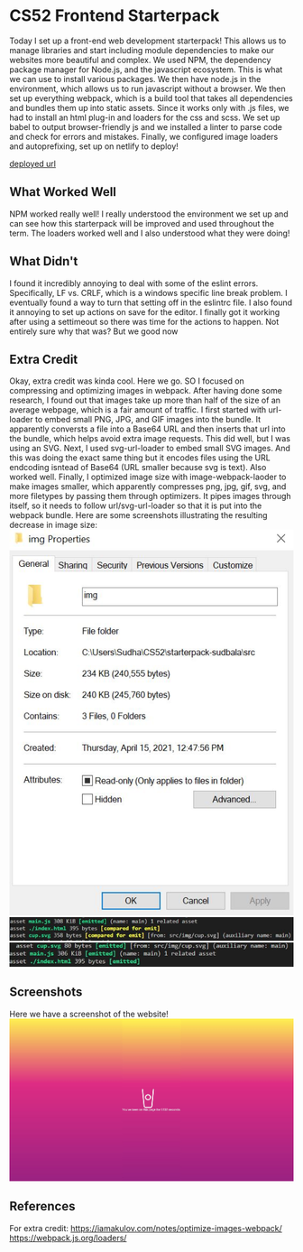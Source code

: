 # CS52 Frontend Starterpack

Today I set up a front-end web development starterpack! This allows us to manage libraries and start including module dependencies to make our websites more beautiful and complex. We used NPM, the dependency package manager for Node.js, and the javascript ecosystem. This is what we can use to install various packages. We then have node.js in the environment, which allows us to run javascript without a browser. We then set up everything webpack, which is a build tool that takes all dependencies and bundles them up into static assets. Since it works only with .js files, we had to install an html plug-in and loaders for the css and scss. We set up babel to output browser-friendly js and we installed a linter to parse code and check for errors and mistakes. Finally, we configured image loaders and autoprefixing, set up on netlify to deploy! 

[deployed url](http://url-if-deployed-here)

## What Worked Well
NPM worked really well! I really understood the environment we set up and can see how this starterpack will be improved and used throughout the term. The loaders worked well and I also understood what they were doing!

## What Didn't
I found it incredibly annoying to deal with some of the eslint errors. Specifically, LF vs. CRLF, which is a windows specific line break problem. I eventually found a way to turn that setting off in the eslintrc file. I also found it annoying to set up actions on save for the editor. I finally got it working after using a settimeout so there was time for the actions to happen. Not entirely sure why that was? But we good now

## Extra Credit
Okay, extra credit was kinda cool. Here we go. SO I focused on compressing and optimizing images in webpack. After having done some research, I found out that images take up more than half of the size of an average webpage, which is a fair amount of traffic. I first started with url-loader to embed small PNG, JPG, and GIF images into the bundle. It apparently conversts a file into a Base64 URL and then inserts that url into the bundle, which helps avoid extra image requests. This did well, but I was using an SVG. Next, I used svg-url-loader to embed small SVG images. And this was doing the exact same thing but it encodes files using the URL endcoding isntead of Base64 (URL smaller because svg is text). Also worked well. Finally, I optimized image size with image-webpack-laoder to make images smaller, which apparently compresses png, jpg, gif, svg, and more filetypes by passing them through optimizers. It pipes images through itself, so it needs to follow url/svg-url-loader so that it is put into the webpack bundle. Here are some screenshots illustrating the resulting decrease in image size:
![image info](./src/img/ss1.jpg)
![image info](./src/img/ss2.jpg)
![image info](./src/img/ss3.jpg)

## Screenshots
Here we have a screenshot of the website!
![image info](./src/img/ss4.jpg)

## References
For extra credit:
https://iamakulov.com/notes/optimize-images-webpack/
https://webpack.js.org/loaders/


